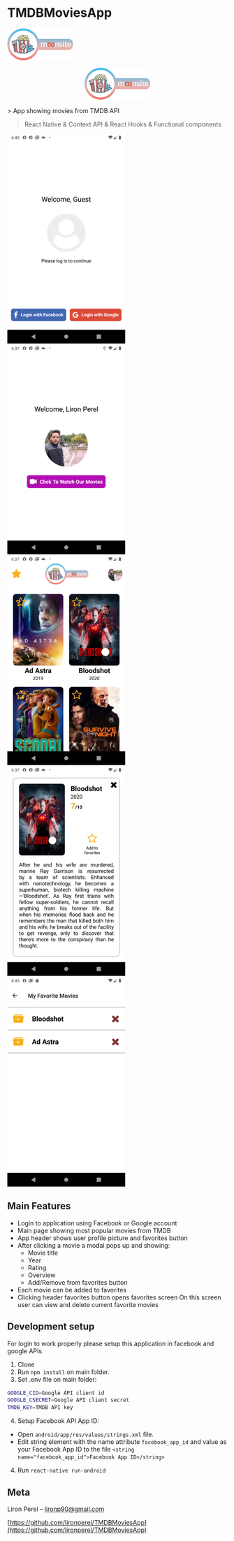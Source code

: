 # TMDBMoviesApp
![](logo.png)
<p align="center">
  <img src="logo.png">
</p>
> App showing movies from TMDB API

> React Native & Context API & React Hooks & Functional components

![](Screenshot1.png)
![](Screenshot2.png)
![](Screenshot3.png)
![](Screenshot4.png)
![](Screenshot5.png)

## Main Features
* Login to application using Facebook or Google account
* Main page showing most popular movies from TMDB
* App header shows user profile picture and favorites button
* After clicking a movie a modal pops up and showing:
  * Movie title
  * Year
  * Rating
  * Overview
  * Add/Remove from favorites button
* Each movie can be added to favorites
* Clicking header favorites button opens favorites screen
  On this screen user can view and delete current favorite movies

## Development setup

For login to work properly please setup this application in facebook and google APIs

1. Clone
2. Run `npm install` on main folder.
3. Set .env file on main folder:
```sh
GOOGLE_CID=Google API client id
GOOGLE_CSECRET=Google API client secret
TMDB_KEY=TMDB API key
```
4. Setup Facebook API App ID:
 * Open `android/app/res/values/strings.xml` file.
 * Edit string element with the name attribute `facebook_app_id`
   and value as your Facebook App ID to the file
   `<string name="facebook_app_id">Facebook App ID</string>`

4. Run `react-native run-android`

## Meta

Liron Perel – lironp90@gmail.com

[https://github.com/lironperel/TMDBMoviesApp](https://github.com/lironperel/TMDBMoviesApp)
